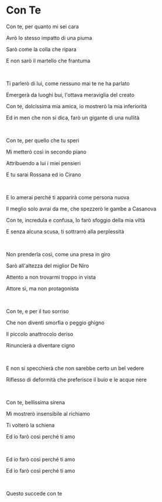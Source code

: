 # Con Te

Con te, per quanto mi sei cara

Avrò lo stesso impatto di una piuma

Sarò come la colla che ripara

E non sarò il martello che frantuma

<br>

Ti parlerò di lui, come nessuno mai te ne ha parlato

Emergerà da luoghi bui, l'ottava meraviglia del creato

Con te, dolcissima mia amica, io mostrerò la mia inferiorità

Ed in men che non si dica, farò un gigante di una nullità

<br>

Con te, per quello che tu speri

Mi metterò così in secondo piano

Attribuendo a lui i miei pensieri

E tu sarai Rossana ed io Cirano

<br>

E lo amerai perché ti apparirà come persona nuova

Il meglio solo avrai da me, che spezzerò le gambe a Casanova

Con te, incredula e confusa, Io farò sfoggio della mia viltà

E senza alcuna scusa, ti sottrarrò alla perplessità

<br>

Non prenderla così, come una presa in giro

Sarò all'altezza del miglior De Niro

Attento a non trovarmi troppo in vista

Attore sì, ma non protagonista

<br>

Con te, e per il tuo sorriso

Che non diventi smorfia o peggio ghigno

Il piccolo anattrocolo deriso

Rinuncierà a diventare cigno

<br>

E non si specchierà che non sarebbe certo un bel vedere

Riflesso di deformità che preferisce il buio e le acque nere

<br>

Con te, bellissima sirena

Mi mostrerò insensibile al richiamo

Ti volterò la schiena

Ed io farò così perché ti amo

<br>

Ed io farò così perché ti amo

Ed io farò così perché ti amo

<br>

Questo succede con te

